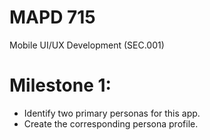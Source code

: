 # MAPD 715
Mobile UI/UX Development (SEC.001)

# Milestone 1:
- Identify two primary personas for this app.
- Create the corresponding persona profile.
